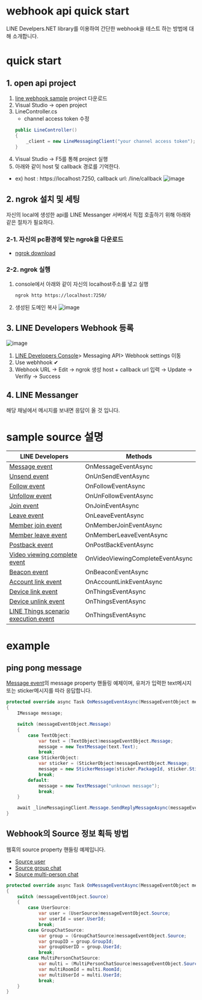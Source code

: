 ﻿# webhook api quick start
LINE Develpers.NET library를 이용하여 간단한 webhook을 테스트 하는 방법에 대해 소개합니다.

# quick start
## 1. open api project
1. [line webhook sample](https://github.com/charles96/LineDevelopers.Net/tree/master/Src/LineDevelopers.Webhook.Sample) project 다운로드
2. Visual Studio → open project
2. LineController.cs
    * channel access token 수정
    ```csharp
    public LineController()
    {
        _client = new LineMessagingClient("your channel access token"); //수정
    }
    ```
3. Visual Studio → F5를 통해 project 실행 
4. 아래와 같이 host 및 callback 경로를 기억한다.  
  * ex) host : https://localhost:7250, callback url: /line/callback
  ![image](https://github.com/charles96/LineDevelopers.Net/blob/master/Assets/swagger.png?raw=true)

## 2. ngrok 설치 및 세팅
자신의 local에 생성한 api를 LINE Messanger 서버에서 직접 호출하기 위해 아래와 같은 절차가 필요하다.
### 2-1. 자신의 pc환경에 맞는 ngrok을 다운로드
* [ngrok download](https://ngrok.com/download)
### 2-2. ngrok 실행
1. console에서 아래와 같이 자신의 localhost주소를 넣고 실행
    ```console
    ngrok http https://localhost:7250/
    ```
2. 생성된 도메인 복사
![image](https://github.com/charles96/LineDevelopers.Net/blob/master/Assets/ngrok_run.png?raw=true)

## 3. LINE Developers Webhook 등록
![image](https://github.com/charles96/LineDevelopers.Net/blob/master/Assets/line_webhook.png?raw=true)

1. [LINE Developers Console](https://developers.line.biz/console/)> Messaging API> Webhook settings 이동
2. Use webhhook ✔
3. Webhook URL → Edit → ngrok 생성 host + callback url 입력 → Update → Verifiy → Success

## 4. LINE Messanger
해당 채널에서 메시지를 보내면 응답이 올 것 입니다.

# sample source 설명
|LINE Developers|Methods|
|---|---|
|[Message event](https://developers.line.biz/en/reference/messaging-api/#message-event)|OnMessageEventAsync|
|[Unsend event](https://developers.line.biz/en/reference/messaging-api/#unsend-event)|OnUnSendEventAsync|
|[Follow event](https://developers.line.biz/en/reference/messaging-api/#follow-event)|OnFollowEventAsync|
|[Unfollow event](https://developers.line.biz/en/reference/messaging-api/#unfollow-event)|OnUnFollowEventAsync|
|[Join event](https://developers.line.biz/en/reference/messaging-api/#join-event)|OnJoinEventAsync|
|[Leave event](https://developers.line.biz/en/reference/messaging-api/#leave-event)|OnLeaveEventAsync|
|[Member join event](https://developers.line.biz/en/reference/messaging-api/#member-joined-event)|OnMemberJoinEventAsync|
|[Member leave event](https://developers.line.biz/en/reference/messaging-api/#member-left-event)|OnMemberLeaveEventAsync|
|[Postback event](https://developers.line.biz/en/reference/messaging-api/#postback-event)|OnPostBackEventAsync|
|[Video viewing complete event](https://developers.line.biz/en/reference/messaging-api/#video-viewing-complete)|OnVideoViewingCompleteEventAsync|
|[Beacon event](https://developers.line.biz/en/reference/messaging-api/#beacon-event)|OnBeaconEventAsync|
|[Account link event](https://developers.line.biz/en/reference/messaging-api/#account-link-event)|OnAccountLinkEventAsync|
|[Device link event](https://developers.line.biz/en/reference/messaging-api/#device-link-event)|OnThingsEventAsync|
|[Device unlink event](https://developers.line.biz/en/reference/messaging-api/#device-unlink-event)|OnThingsEventAsync|
|[LINE Things scenario execution event](https://developers.line.biz/en/reference/messaging-api/#scenario-result-event)|OnThingsEventAsync|

# example
## ping pong message
[Message event](https://developers.line.biz/en/reference/messaging-api/#message-event)의 message property 핸들링 예제이며, 유저가 입력한 text메시지 또는 sticker메시지를 따라 응답합니다.

```csharp
protected override async Task OnMessageEventAsync(MessageEventObject messageEventObject)
{
    IMessage message;

    switch (messageEventObject.Message)
    {
        case TextObject:
            var text = (TextObject)messageEventObject.Message;
            message = new TextMessage(text.Text);
            break;
        case StickerObject:
            var sticker = (StickerObject)messageEventObject.Message;
            message = new StickerMessage(sticker.PackageId, sticker.StickerId);
            break;
        default:
            message = new TextMessage("unknown message");
            break;
    }

    await _lineMessagingClient.Message.SendReplyMessageAsync(messageEventObject.ReplyToken, message);
}
```
## Webhook의 Source 정보 획득 방법
웹훅의 source property 핸들링 예제입니다.
* [Source user](https://developers.line.biz/en/reference/messaging-api/#source-user)
* [Source group chat](https://developers.line.biz/en/reference/messaging-api/#source-group)
* [Source multi-person chat](https://developers.line.biz/en/reference/messaging-api/#source-room)

```csharp
protected override async Task OnMessageEventAsync(MessageEventObject messageEventObject)
{
    switch (messageEventObject.Source)
    {
        case UserSource:
            var user = (UserSource)messageEventObject.Source;
            var userId = user.UserId;
            break;
        case GroupChatSource:
            var group = (GroupChatSource)messageEventObject.Source;
            var groupID = group.GroupId;
            var groupUserID = group.UserId;
            break;
        case MultiPersonChatSource:
            var multi = (MultiPersonChatSource)messageEventObject.Source;
            var multiRoomId = multi.RoomId;
            var multiUserId = multi.UserId;
            break;
    }
}
```
